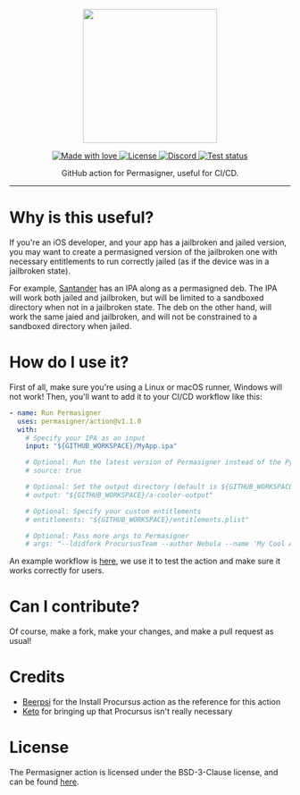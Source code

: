 <p align="center">
  <img src="https://static.itsnebula.net/permasigner-action-title.png" width="240" />
</p>

<p align="center">
  <a href="#">
    <img src="https://img.shields.io/badge/made%20with-love-E760A4.svg" alt="Made with love">
  </a>
  <a href="https://github.com/permasigner/action/blob/main/LICENSE" target="_blank">
    <img src="https://img.shields.io/github/license/permasigner/action.svg" alt="License">
  </a>
  <a href="https://dsc.gg/permasigner" target="_blank">
    <img src="https://img.shields.io/discord/1001905994458206229?label=discord" alt="Discord">
  </a>
  <a href="https://github.com/permasigner/action/actions" target="_blank">
    <img src="https://img.shields.io/github/workflow/status/permasigner/action/Test%20action/main.svg" alt="Test status">
  </a>
</p>

<p align="center">
GitHub action for Permasigner, useful for CI/CD.
</p>

---

# Why is this useful?

If you're an iOS developer, and your app has a jailbroken and jailed version, you may want to create a permasigned version of the jailbroken one with necessary entitlements to run correctly jailed (as if the device was in a jailbroken state).

For example, [Santander](https://github.com/SerenaKit/Santander) has an IPA along as a permasigned deb. The IPA will work both jailed and jailbroken, but will be limited to a sandboxed directory when not in a jailbroken state. The deb on the other hand, will work the same jaied and jailbroken, and will not be constrained to a sandboxed directory when jailed.

# How do I use it?

First of all, make sure you're using a Linux or macOS runner, Windows will not work! Then, you'll want to add it to your CI/CD workflow like this:

```yaml
- name: Run Permasigner
  uses: permasigner/action@v1.1.0
  with:
    # Specify your IPA as an input
    input: "${GITHUB_WORKSPACE}/MyApp.ipa"

    # Optional: Run the latest version of Permasigner instead of the PyPi package
    # source: true

    # Optional: Set the output directory (default is ${GITHUB_WORKSPACE}/permasigner-out)
    # output: "${GITHUB_WORKSPACE}/a-cooler-output"

    # Optional: Specify your custom entitlements
    # entitlements: "${GITHUB_WORKSPACE}/entitlements.plist"

    # Optional: Pass more args to Permasigner
    # args: "--ldidfork ProcursusTeam --author Nebula --name 'My Cool App'"
```

An example workflow is [here](https://github.com/permasigner/action/blob/main/.github/workflows/test.yml), we use it to test the action and make sure it works correctly for users.

# Can I contribute?

Of course, make a fork, make your changes, and make a pull request as usual!

# Credits

- [Beerpsi](https://github.com/beerpiss) for the Install Procursus action as the reference for this action
- [Keto](https://github.com/TheRealKeto) for bringing up that Procursus isn't really necessary

# License

The Permasigner action is licensed under the BSD-3-Clause license, and can be found [here](https://github.com/permasigner/action/blob/main/LICENSE).
